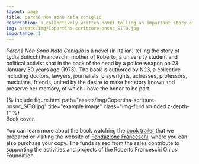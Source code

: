 ```yaml
---
layout: page
title: perchè non sono nata coniglio
description: a collectively-written novel telling an important story of 1900s Italy
img: assets/img/Copertina-scritture-pnsnc_SITO.jpg
importance: 1
---
```


*Perchè Non Sono Nata Coniglio* is a novel (in Italian) telling the story of Lydia Buticchi Franceschi, mother of Roberto, a university student and political activist shot in the back of the head by a police weapon on 23 January 50 years ago (1973). The book is authored by N23, a collective including doctors, lawyers, journalists, playwrights, actresses, professors, musicians, friends, united by the desire to make her story known and preserve her memory, of which I have the honor to be part.

<div class="row">
    <div class="col-sm mt-3 mt-md-0">
        {% include figure.html path="assets/img/Copertina-scritture-pnsnc_SITO.jpg" title="example image" class="img-fluid rounded z-depth-1" %}
    </div>
</div>
<div class="caption">
    Book cover.
</div>

You can learn more about the book watching the [book trailer](https://www.youtube.com/watch?v=W2-xRtW6MyY) that we prepared or visiting the website of [Fondazione Franceschi](https://www.fondfranceschi.it/libro-lydia-coniglio/), where you can also purchase your copy. The funds raised from the sales contribute to supporting the activities and projects of the Roberto Franceschi Onlus Foundation.